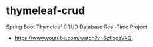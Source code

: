 # thymeleaf-crud
Spring Boot Thymeleaf CRUD Database Real-Time Project

- https://www.youtube.com/watch?v=6zfIxgaVkQI

